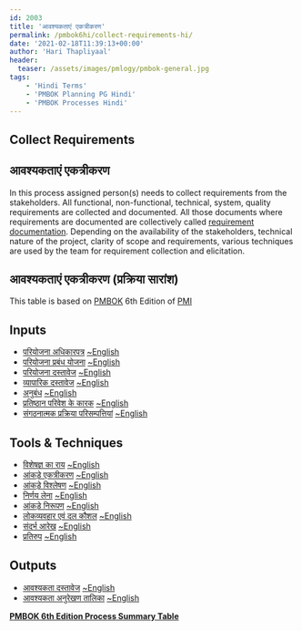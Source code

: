 ```yaml
---
id: 2003   
title: 'आवश्यकताएं एकत्रीकरण'
permalink: /pmbok6hi/collect-requirements-hi/
date: '2021-02-18T11:39:13+00:00'
author: 'Hari Thapliyaal'
header:
  teaser: /assets/images/pmlogy/pmbok-general.jpg
tags:
    - 'Hindi Terms'
    - 'PMBOK Planning PG Hindi'
    - 'PMBOK Processes Hindi'
---
```


## Collect Requirements

## आवश्यकताएं एकत्रीकरण

In this process assigned person(s) needs to collect requirements from the stakeholders. All functional, non-functional, technical, system, quality requirements are collected and documented. All those documents where requirements are documented are collectively called <a href="">requirement documentation</a>. Depending on the availability of the stakeholders, technical nature of the project, clarity of scope and requirements, various techniques are used by the team for requirement collection and elicitation.

## आवश्यकताएं एकत्रीकरण (प्रक्रिया सारांश)

This table is based on [PMBOK](https://www.pmi.org/pmbok-guide-standards) 6th Edition of [PMI](https://www.pmi.org/)

## Inputs

- [परियोजना अधिकारपत्र](/pmbok6hi/project-charter-hi)  [~English](/pmbok6/Project-Charter)
- [परियोजना प्रबंध योजना](/pmbok6hi/project-management-plan-hi)  [~English](/pmbok6/Project-Management-Plan)
- [परियोजना दस्तावेज](/pmbok6hi/project-documents-hi)  [~English](/pmbok6/Project-Documents)
- [व्यापारिक दस्तावेज](/pmbok6hi/business-documents-hi)  [~English](/pmbok6/Business-Documents)
- [अनुबंध](/pmbok6hi/agreements-hi)  [~English](/pmbok6/Agreements)
- [प्रतिष्ठान परिवेश के कारक](/pmbok6hi/enterprise-environmental-factors-hi)  [~English](/pmbok6/Enterprise-Environmental-Factors)
- [संगठनात्मक प्रक्रिया परिसम्पत्तियां](/pmbok6hi/organizational-process-assets-hi)  [~English](/pmbok6/Organizational-Process-Assets)

## Tools &amp; Techniques

- [विशेषज्ञ का राय](/pmbok6hi/expert-judgement-hi)  [~English](/pmbok6/Expert-Judgement)
- [आंकड़े एकत्रीकरण](/pmbok6hi/data-gathering-hi)  [~English](/pmbok6/Data-Gathering)
- [आंकड़े विश्लेषण](/pmbok6hi/data-analysis-hi)  [~English](/pmbok6/Data-Analysis)
- [निर्णय लेना](/pmbok6hi/decision-making-hi)  [~English](/pmbok6/Decision-Making)
- [आंकड़े निरूपण](/pmbok6hi/data-representation-hi)  [~English](/pmbok6/Data-Representation)
- [लोकव्यवहार एवं दल कौशल](/pmbok6hi/interpersonal-and-team-skills-hi)  [~English](/pmbok6/Interpersonal-And-Team-Skills)
- [संदर्भ आरेख](/pmbok6hi/context-diagram-hi)  [~English](/pmbok6/Context-Diagram)
- [प्रतिरुप](/pmbok6hi/prototypes-hi)  [~English](/pmbok6/Prototypes)

## Outputs

- [आवश्यकता दस्तावेज](/pmbok6hi/requirements-documentation-hi)  [~English](/pmbok6/Requirements-Documentation)
- [आवश्यकता अनुरेखण तालिका](/pmbok6hi/requirements-traceability-matrix-hi)  [~English](/pmbok6/Requirements-Traceability-Matrix)

**[PMBOK 6th Edition Process Summary Table](process-groups-and-processes-in-pmbok6/)**